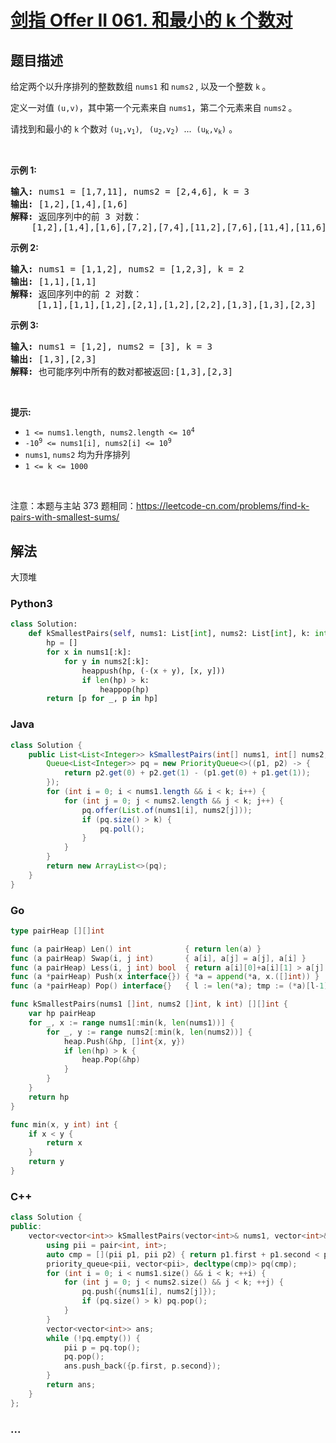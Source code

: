 # [剑指 Offer II 061. 和最小的 k 个数对](https://leetcode-cn.com/problems/qn8gGX)

## 题目描述

<!-- 这里写题目描述 -->

<p>给定两个以升序排列的整数数组 <code>nums1</code> 和<strong> </strong><code>nums2</code><strong>&nbsp;</strong>,&nbsp;以及一个整数 <code>k</code><strong>&nbsp;</strong>。</p>

<p>定义一对值&nbsp;<code>(u,v)</code>，其中第一个元素来自&nbsp;<code>nums1</code>，第二个元素来自 <code>nums2</code><strong>&nbsp;</strong>。</p>

<p>请找到和最小的 <code>k</code>&nbsp;个数对&nbsp;<code>(u<sub>1</sub>,v<sub>1</sub>)</code>, <code>&nbsp;(u<sub>2</sub>,v<sub>2</sub>)</code> &nbsp;... &nbsp;<code>(u<sub>k</sub>,v<sub>k</sub>)</code>&nbsp;。</p>

<p>&nbsp;</p>

<p><strong>示例 1:</strong></p>

<pre>
<strong>输入:</strong> nums1 = [1,7,11], nums2 = [2,4,6], k = 3
<strong>输出:</strong> [1,2],[1,4],[1,6]
<strong>解释: </strong>返回序列中的前 3 对数：
    [1,2],[1,4],[1,6],[7,2],[7,4],[11,2],[7,6],[11,4],[11,6]
</pre>

<p><strong>示例 2:</strong></p>

<pre>
<strong>输入: </strong>nums1 = [1,1,2], nums2 = [1,2,3], k = 2
<strong>输出: </strong>[1,1],[1,1]
<strong>解释: </strong>返回序列中的前 2 对数：
&nbsp;    [1,1],[1,1],[1,2],[2,1],[1,2],[2,2],[1,3],[1,3],[2,3]
</pre>

<p><strong>示例 3:</strong></p>

<pre>
<strong>输入: </strong>nums1 = [1,2], nums2 = [3], k = 3
<strong>输出:</strong> [1,3],[2,3]
<strong>解释: </strong>也可能序列中所有的数对都被返回:[1,3],[2,3]
</pre>

<p>&nbsp;</p>

<p><strong>提示:</strong></p>

<ul>
	<li><code>1 &lt;= nums1.length, nums2.length &lt;= 10<sup>4</sup></code></li>
	<li><code>-10<sup>9</sup> &lt;= nums1[i], nums2[i] &lt;= 10<sup>9</sup></code></li>
	<li><code>nums1</code>, <code>nums2</code> 均为升序排列</li>
	<li><code>1 &lt;= k &lt;= 1000</code></li>
</ul>

<p>&nbsp;</p>

<p><meta charset="UTF-8" />注意：本题与主站 373&nbsp;题相同：<a href="https://leetcode-cn.com/problems/find-k-pairs-with-smallest-sums/">https://leetcode-cn.com/problems/find-k-pairs-with-smallest-sums/</a></p>

## 解法

<!-- 这里可写通用的实现逻辑 -->

大顶堆

<!-- tabs:start -->

### **Python3**

<!-- 这里可写当前语言的特殊实现逻辑 -->

```python
class Solution:
    def kSmallestPairs(self, nums1: List[int], nums2: List[int], k: int) -> List[List[int]]:
        hp = []
        for x in nums1[:k]:
            for y in nums2[:k]:
                heappush(hp, (-(x + y), [x, y]))
                if len(hp) > k:
                    heappop(hp)
        return [p for _, p in hp]
```

### **Java**

<!-- 这里可写当前语言的特殊实现逻辑 -->

```java
class Solution {
    public List<List<Integer>> kSmallestPairs(int[] nums1, int[] nums2, int k) {
        Queue<List<Integer>> pq = new PriorityQueue<>((p1, p2) -> {
            return p2.get(0) + p2.get(1) - (p1.get(0) + p1.get(1));
        });
        for (int i = 0; i < nums1.length && i < k; i++) {
            for (int j = 0; j < nums2.length && j < k; j++) {
                pq.offer(List.of(nums1[i], nums2[j]));
                if (pq.size() > k) {
                    pq.poll();
                }
            }
        }
        return new ArrayList<>(pq);
    }
}
```

### **Go**

```go
type pairHeap [][]int

func (a pairHeap) Len() int            { return len(a) }
func (a pairHeap) Swap(i, j int)       { a[i], a[j] = a[j], a[i] }
func (a pairHeap) Less(i, j int) bool  { return a[i][0]+a[i][1] > a[j][0]+a[j][1] }
func (a *pairHeap) Push(x interface{}) { *a = append(*a, x.([]int)) }
func (a *pairHeap) Pop() interface{}   { l := len(*a); tmp := (*a)[l-1]; *a = (*a)[:l-1]; return tmp }

func kSmallestPairs(nums1 []int, nums2 []int, k int) [][]int {
	var hp pairHeap
	for _, x := range nums1[:min(k, len(nums1))] {
		for _, y := range nums2[:min(k, len(nums2))] {
			heap.Push(&hp, []int{x, y})
			if len(hp) > k {
				heap.Pop(&hp)
			}
		}
	}
	return hp
}

func min(x, y int) int {
	if x < y {
		return x
	}
	return y
}
```

### **C++**

```cpp
class Solution {
public:
    vector<vector<int>> kSmallestPairs(vector<int>& nums1, vector<int>& nums2, int k) {
        using pii = pair<int, int>;
        auto cmp = [](pii p1, pii p2) { return p1.first + p1.second < p2.first + p2.second; };
        priority_queue<pii, vector<pii>, decltype(cmp)> pq(cmp);
        for (int i = 0; i < nums1.size() && i < k; ++i) {
            for (int j = 0; j < nums2.size() && j < k; ++j) {
                pq.push({nums1[i], nums2[j]});
                if (pq.size() > k) pq.pop();
            }
        }
        vector<vector<int>> ans;
        while (!pq.empty()) {
            pii p = pq.top();
            pq.pop();
            ans.push_back({p.first, p.second});
        }
        return ans;
    }
};
```

### **...**

```

```

<!-- tabs:end -->
